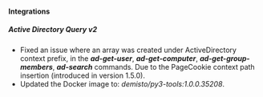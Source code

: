 
#### Integrations
##### Active Directory Query v2
- Fixed an issue where an array was created under ActiveDirectory context prefix, in the ***ad-get-user***, ***ad-get-computer***, ***ad-get-group-members***, ***ad-search*** commands.
Due to the PageCookie context path insertion (introduced in version 1.5.0).
- Updated the Docker image to: *demisto/py3-tools:1.0.0.35208*.